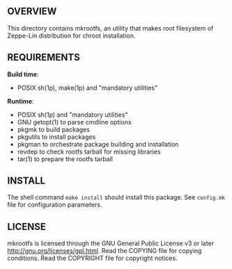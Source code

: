 OVERVIEW
--------
This directory contains mkrootfs, an utility that makes root
filesystem of Zeppe-Lin distribution for chroot installation.


REQUIREMENTS
------------
**Build time**:
- POSIX sh(1p), make(1p) and "mandatory utilities"

**Runtime**:
- POSIX sh(1p) and "mandatory utilities"
- GNU getopt(1) to parse cmdline options
- pkgmk to build packages
- pkgutils to install packages
- pkgman to orchestrate package building and installation
- revdep to check rootfs tarball for missing libraries
- tar(1) to prepare the rootfs tarball


INSTALL
-------
The shell command `make install` should install this package.
See `config.mk` file for configuration parameters.


LICENSE
-------
mkrootfs is licensed through the GNU General Public License v3 or
later <http://gnu.org/licenses/gpl.html>.
Read the COPYING file for copying conditions.
Read the COPYRIGHT file for copyright notices.
